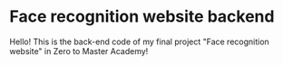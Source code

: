 # Face recognition website backend
Hello! This is the back-end code of my final project "Face recognition website" in Zero to Master Academy!

